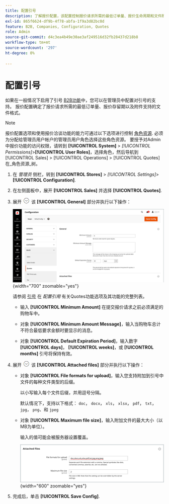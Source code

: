 ```yaml
---
title: 配置引号
description: 了解报价配置，该配置控制报价请求所需的最低订单量、报价生命周期和文件附件。
exl-id: 865f6624-df9b-4f78-abfa-1f9a3d82bc0d
feature: B2B, Companies, Configuration, Quotes
role: Admin
source-git-commit: d4c3ea4b49e30ae3af249516d32fb28437d218b8
workflow-type: tm+mt
source-wordcount: '297'
ht-degree: 0%

---
```


# 配置引号

如果在一般情况下启用了引号 [B2B功能](enable-basic-features.md)中，您可以在管理员中配置对引号的支持。 报价配置确定了报价请求所需的最低订单量、报价存留期以及附件支持的文件格式。

>[!NOTE]
>
>报价配置选项和使用报价洽谈功能的能力可通过以下选项进行控制 [角色资源](../systems/permissions-user-roles.md#role-resources). 必须为分配给管理员用户帐户的管理员用户角色选择这些角色资源。 要授予对Admin中报价功能的访问权限，请转到 **[!UICONTROL System]** > _[!UICONTROL Permissions]_>**[!UICONTROL User Roles]**，选择角色，然后导航到 [!UICONTROL Sales] > [!UICONTROL Operations] > [!UICONTROL Quotes] 在_&#x200B;角色资源&#x200B;_树。

1. 在 _管理员_ 侧栏，转到 **[!UICONTROL Stores]** > _[!UICONTROL Settings]_>**[!UICONTROL Configuration]**.

1. 在左侧面板中，展开 **[!UICONTROL Sales]** 并选择 **[!UICONTROL Quotes]**.

1. 展开 ![扩展选择器](../assets/icon-display-expand.png) 该 **[!UICONTROL General]** 部分并执行以下操作：

   ![销售报价单配置 — 常规](./assets/quotes-general.png){width="700" zoomable="yes"}

   请参阅 [引号](../configuration-reference/sales/quotes.md) 在 _配置引用_ 有关Quotes功能选项及其功能的完整列表。

   - 输入 **[!UICONTROL Minimum Amount]** 在提交报价请求之前必须满足的购物车中。

   - 对象 **[!UICONTROL Minimum Amount Message]**，输入当购物车总计不符合最低要求金额时要显示的消息。

   - 对象 **[!UICONTROL Default Expiration Period]**，输入数字 **[!UICONTROL days]**， **[!UICONTROL weeks]**，或 **[!UICONTROL months]** 引号将保持有效。

1. 展开 ![扩展选择器](../assets/icon-display-expand.png) 该 **[!UICONTROL Attached files]** 部分并执行以下操作：

   - 对象 **[!UICONTROL File formats for upload]**，输入您支持附加到引号中文件的每种文件类型的后缀。

     以小写输入每个文件后缀，并用逗号分隔。

     默认情况下，支持以下格式： `doc`， `docx`， `xls`， `xlsx`， `pdf`， `txt`， `jpg`， `png`、和 `jpeg`

   - 对象 **[!UICONTROL Maximum file size]**，输入附加文件的最大大小（以MB为单位）。

     输入的值可能会被服务器设置覆盖。

     ![销售报价单配置 — 附加文件](./assets/quotes-attached-files.png){width="600" zoomable="yes"}

1. 完成后，单击 **[!UICONTROL Save Config]**.

